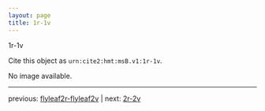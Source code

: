 ```yaml
---
layout: page
title: 1r-1v
---
```


1r-1v

Cite this object as `urn:cite2:hmt:msB.v1:1r-1v`.

No image available. 



---

previous: [flyleaf2r-flyleaf2v](../flyleaf2r-flyleaf2v/) | next: [2r-2v](../2r-2v/)